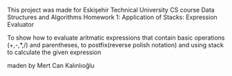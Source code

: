

This project was made for Eskişehir Technical University CS course Data Structures and Algorithms Homework 1: Application of Stacks: Expression Evaluator

To show how to evaluate aritmatic expressions that contain basic operations (+,-,*,/) and parentheses, to postfix(reverse polish notation) and using stack to calculate the given expression 

maden by Mert Can Kalınlıoğlu
